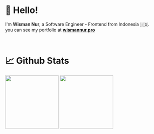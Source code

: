 # 👋 Hello!

I'm **Wisman Nur**, a Software Engineer - Frontend from Indonesia 🇮🇩. <br>
you can see my portfolio at **[wismannur.pro](https://wismannur.pro/?ref=readme)**

<br />

# 📈 Github Stats

<div>
  <img height="170" src="https://github-readme-stats.vercel.app/api?username=wismannur&count_private=true&include_all_commits=true&show_icons=true&theme=tokyonight&hide=contribs" />
  <img height="170" src="https://github-readme-stats.vercel.app/api/top-langs/?username=wismannur&layout=compact&theme=react&langs_count=6" />
</div>
